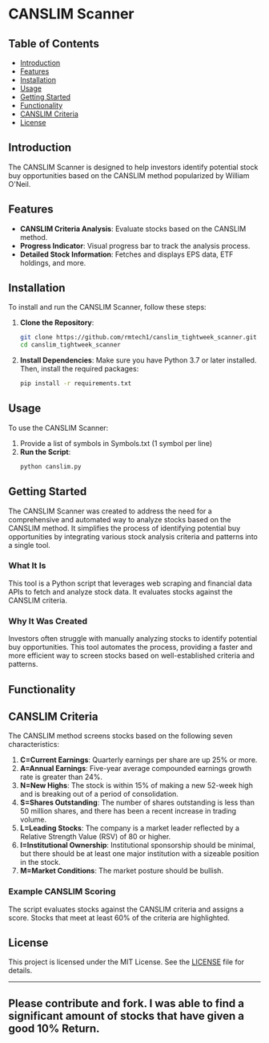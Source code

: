 # CANSLIM Scanner

## Table of Contents
- [Introduction](#introduction)
- [Features](#features)
- [Installation](#installation)
- [Usage](#usage)
- [Getting Started](#getting-started)
- [Functionality](#functionality)
- [CANSLIM Criteria](#canslim-criteria)
- [License](#license)

## Introduction
The CANSLIM Scanner is designed to help investors identify potential stock buy opportunities based on the CANSLIM method popularized by William O'Neil. 
## Features
- **CANSLIM Criteria Analysis**: Evaluate stocks based on the CANSLIM method.
- **Progress Indicator**: Visual progress bar to track the analysis process.
- **Detailed Stock Information**: Fetches and displays EPS data, ETF holdings, and more.

## Installation
To install and run the CANSLIM Scanner, follow these steps:

1. **Clone the Repository**:
    ```bash
    git clone https://github.com/rmtech1/canslim_tightweek_scanner.git
    cd canslim_tightweek_scanner
    ```

2. **Install Dependencies**:
    Make sure you have Python 3.7 or later installed. Then, install the required packages:
    ```bash
    pip install -r requirements.txt
    ```

## Usage
To use the CANSLIM Scanner:
1. Provide a list of symbols in Symbols.txt (1 symbol per line)
2. **Run the Script**:
    ```bash
    python canslim.py
    ```

## Getting Started
The CANSLIM Scanner was created to address the need for a comprehensive and automated way to analyze stocks based on the CANSLIM method. It simplifies the process of identifying potential buy opportunities by integrating various stock analysis criteria and patterns into a single tool.

### What It Is
This tool is a Python script that leverages web scraping and financial data APIs to fetch and analyze stock data. It evaluates stocks against the CANSLIM criteria.

### Why It Was Created
Investors often struggle with manually analyzing stocks to identify potential buy opportunities. This tool automates the process, providing a faster and more efficient way to screen stocks based on well-established criteria and patterns.

## Functionality

## CANSLIM Criteria
The CANSLIM method screens stocks based on the following seven characteristics:
1. **C=Current Earnings**: Quarterly earnings per share are up 25% or more.
2. **A=Annual Earnings**: Five-year average compounded earnings growth rate is greater than 24%.
3. **N=New Highs**: The stock is within 15% of making a new 52-week high and is breaking out of a period of consolidation.
4. **S=Shares Outstanding**: The number of shares outstanding is less than 50 million shares, and there has been a recent increase in trading volume.
5. **L=Leading Stocks**: The company is a market leader reflected by a Relative Strength Value (RSV) of 80 or higher.
6. **I=Institutional Ownership**: Institutional sponsorship should be minimal, but there should be at least one major institution with a sizeable position in the stock.
7. **M=Market Conditions**: The market posture should be bullish.

### Example CANSLIM Scoring
The script evaluates stocks against the CANSLIM criteria and assigns a score. Stocks that meet at least 60% of the criteria are highlighted.

## License
This project is licensed under the MIT License. See the [LICENSE](LICENSE) file for details.

---

Please contribute and fork. I was able to find a significant amount of stocks that have given a good 10% Return. 
---

